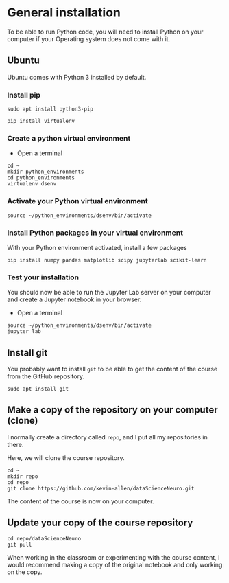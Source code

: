 # General installation

To be able to run Python code, you will need to install Python on your computer if your Operating system does not come with it.

## Ubuntu

Ubuntu comes with Python 3 installed by default.

### Install pip

```
sudo apt install python3-pip
```

```
pip install virtualenv
```


### Create a python virtual environment

*  Open a terminal
```
cd ~
mkdir python_environments
cd python_environments
virtualenv dsenv
```

### Activate your Python virtual environment

```
source ~/python_environments/dsenv/bin/activate
```

### Install Python packages in your virtual environment

With your Python environment activated, install a few packages

```
pip install numpy pandas matplotlib scipy jupyterlab scikit-learn
```


### Test your installation

You should now be able to run the Jupyter Lab server on your computer and create a Jupyter notebook in your browser.

* Open a terminal

```
source ~/python_environments/dsenv/bin/activate
jupyter lab
```


## Install git

You probably want to install `git` to be able to get the content of the course from the GitHub repository.

```
sudo apt install git
```


## Make a copy of the repository on your computer (clone)

I normally create a directory called `repo`, and I put all my repositories in there. 

Here, we will clone the course repository.

```
cd ~
mkdir repo
cd repo
git clone https://github.com/kevin-allen/dataScienceNeuro.git
```

The content of the course is now on your computer.

## Update your copy of the course repository

```
cd repo/dataScienceNeuro
git pull
```

When working in the classroom or experimenting with the course content, I would recommend making a copy of the original notebook and only working on the copy. 

